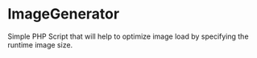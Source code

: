 ImageGenerator
==============

Simple PHP Script that will help to optimize image load by specifying the runtime image size.